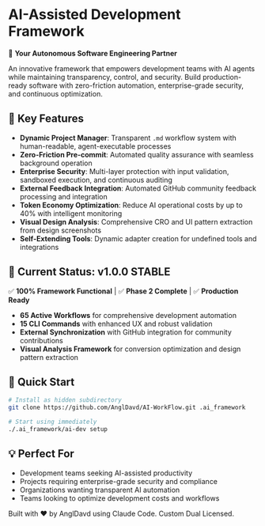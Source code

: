 # AI-Assisted Development Framework

🚀 **Your Autonomous Software Engineering Partner**

An innovative framework that empowers development teams with AI agents while maintaining transparency, control, and security. Build production-ready software with zero-friction automation, enterprise-grade security, and continuous optimization.

## 🌟 Key Features

- **Dynamic Project Manager**: Transparent `.md` workflow system with human-readable, agent-executable processes
- **Zero-Friction Pre-commit**: Automated quality assurance with seamless background operation
- **Enterprise Security**: Multi-layer protection with input validation, sandboxed execution, and continuous auditing
- **External Feedback Integration**: Automated GitHub community feedback processing and integration
- **Token Economy Optimization**: Reduce AI operational costs by up to 40% with intelligent monitoring
- **Visual Design Analysis**: Comprehensive CRO and UI pattern extraction from design screenshots
- **Self-Extending Tools**: Dynamic adapter creation for undefined tools and integrations

## 🎯 Current Status: v1.0.0 STABLE

✅ **100% Framework Functional** | ✅ **Phase 2 Complete** | ✅ **Production Ready**

- **65 Active Workflows** for comprehensive development automation
- **15 CLI Commands** with enhanced UX and robust validation
- **External Synchronization** with GitHub integration for community contributions
- **Visual Analysis Framework** for conversion optimization and design pattern extraction

## 🚀 Quick Start

```bash
# Install as hidden subdirectory
git clone https://github.com/AnglDavd/AI-WorkFlow.git .ai_framework

# Start using immediately
./.ai_framework/ai-dev setup
```

## 💡 Perfect For

- Development teams seeking AI-assisted productivity
- Projects requiring enterprise-grade security and compliance
- Organizations wanting transparent AI automation
- Teams looking to optimize development costs and workflows

Built with ❤️ by AnglDavd using Claude Code. Custom Dual Licensed.